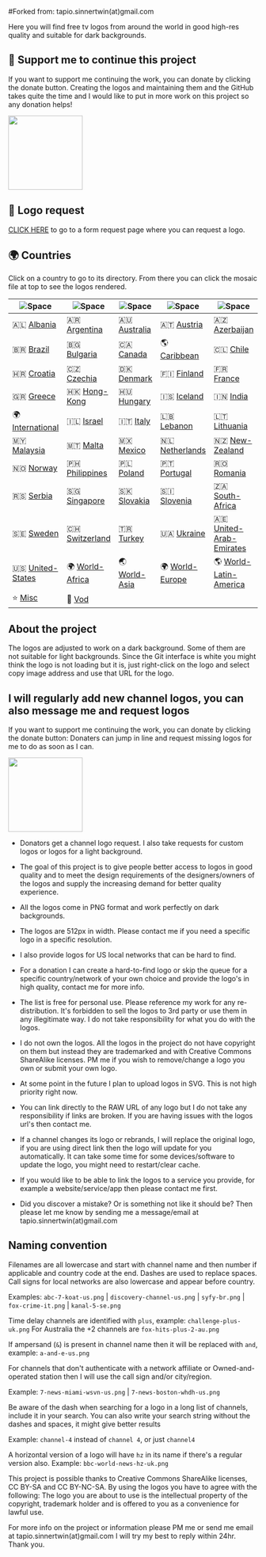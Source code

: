 #Forked from: tapio.sinnertwin(at)gmail.com

Here you will find free tv logos from around the world in good high-res quality and suitable for dark backgrounds.

## 💛 Support me to continue this project

If you want to support me continuing the work, you can donate by clicking the donate button. Creating the logos and maintaining them and the GitHub takes quite the time and I would like to put in more work on this project so any donation helps!

[<img src="misc/paypal-donate.png" width="150">](https://www.paypal.com/donate/?hosted_button_id=JTJ7FPU6TCHDW)

## 📝 Logo request

[CLICK HERE](https://forms.gle/BVjAKFXwSCuWhpYi7) to go to a form request page where you can request a logo.

## 🌍 Countries

Click on a country to go to its directory. From there you can click the mosaic file at top to see the logos rendered.

| ![Space] | ![Space] | ![Space] | ![Space] | ![Space] | ![Space] |
|---|---|---|---|---|---|
| 🇦🇱 [Albania] | 🇦🇷 [Argentina] | 🇦🇺 [Australia] | 🇦🇹 [Austria] | 🇦🇿 [Azerbaijan] | 🇧🇪 [Belgium] |
| 🇧🇷 [Brazil] | 🇧🇬 [Bulgaria] | 🇨🇦 [Canada] | 🌎 [Caribbean] | 🇨🇱 [Chile] | 🇨🇷 [Costa-Rica] |
| 🇭🇷 [Croatia] | 🇨🇿 [Czechia] | 🇩🇰 [Denmark] | 🇫🇮 [Finland] | 🇫🇷 [France] | 🇩🇪 [Germany] |
| 🇬🇷 [Greece] | 🇭🇰 [Hong-Kong] | 🇭🇺 [Hungary] | 🇮🇸 [Iceland] | 🇮🇳 [India] | 🇮🇩 [Indonesia] |
| 🌍 [International] | 🇮🇱 [Israel] | 🇮🇹 [Italy] | 🇱🇧 [Lebanon] | 🇱🇹 [Lithuania] | 🇱🇺 [Luxembourg] |
| 🇲🇾 [Malaysia] | 🇲🇹 [Malta] | 🇲🇽 [Mexico] | 🇳🇱 [Netherlands] | 🇳🇿 [New-Zealand] | 🌍 [Nordic] |
| 🇳🇴 [Norway] | 🇵🇭 [Philippines] | 🇵🇱 [Poland] | 🇵🇹 [Portugal] | 🇷🇴 [Romania] | 🇷🇺 [Russia] |
| 🇷🇸 [Serbia] | 🇸🇬 [Singapore] | 🇸🇰 [Slovakia] | 🇸🇮 [Slovenia] | 🇿🇦 [South-Africa] | 🇪🇸 [Spain] |
| 🇸🇪 [Sweden] | 🇨🇭 [Switzerland] | 🇹🇷 [Turkey] | 🇺🇦 [Ukraine] | 🇦🇪 [United-Arab-Emirates] | 🇬🇧 [United-Kingdom] |
| 🇺🇸 [United-States] | 🌍 [World-Africa] | 🌏 [World-Asia] | 🌍 [World-Europe] | 🌎 [World-Latin-America] | 🌏 [World-Middle-East] |
| ⭐️ [Misc] | 📼 [Vod] | | | | |

[Albania]:countries/albania "Albania"
[Argentina]:countries/argentina "Argentina"
[Australia]:countries/australia "Australia"
[Austria]:countries/austria "Austria"
[Azerbaijan]:countries/azerbaijan "Azerbaijan"
[Belgium]:countries/belgium "Belgium"
[Brazil]:countries/brazil "Brazil"
[Bulgaria]:countries/bulgaria "Bulgaria"
[Canada]:countries/canada "Canada"
[Caribbean]:countries/caribbean "Caribbean"
[Chile]:countries/chile "Chile"
[Costa-Rica]:countries/costa-rica "Costa-Rica"
[Croatia]:countries/croatia "Croatia"
[Czechia]:countries/czech-republic "Czechia"
[Denmark]:countries/nordic/denmark "Denmark"
[Finland]:countries/nordic/finland "Finland"
[France]:countries/france "France"
[Germany]:countries/germany "Germany"
[Greece]:countries/greece "Greece"
[Hong-Kong]:countries/hong-kong "Hong-Kong"
[Hungary]:countries/hungary "Hungary"
[Iceland]:countries/nordic/iceland "Iceland"
[India]:countries/india "India"
[Indonesia]:countries/indonesia "Indonesia"
[International]:countries/international "International"
[Israel]:countries/israel "Israel"
[Italy]:countries/italy "Italy"
[Lebanon]:countries/lebanon "Lebanon"
[Lithuania]:countries/lithuania "Lithuania"
[Luxembourg]:countries/luxembourg "Luxembourg"
[Malaysia]:countries/malaysia "Malaysia"
[Malta]:countries/malta "Malta"
[Mexico]:countries/mexico "Mexico"
[Netherlands]:countries/netherlands "Netherlands"
[New-Zealand]:countries/new-zealand "New-Zealand"
[Nordic]:countries/nordic "Nordic"
[Norway]:countries/nordic/norway "Norway"
[Philippines]:countries/philippines "Philippines"
[Poland]:countries/poland "Poland"
[Portugal]:countries/portugal "Portugal"
[Romania]:countries/romania "Romania"
[Russia]:countries/russia "Russia"
[Serbia]:countries/serbia "Serbia"
[Singapore]:countries/singapore "Singapore"
[Slovakia]:countries/slovakia "Slovakia"
[Slovenia]:countries/slovenia "Slovenia"
[South-Africa]:countries/south-africa "South-Africa"
[Spain]:countries/spain "Spain"
[Sweden]:countries/nordic/sweden "Sweden"
[Switzerland]:countries/switzerland "Switzerland"
[Turkey]:countries/turkey "Turkey"
[Ukraine]:countries/ukraine "Ukraine"
[United-Arab-Emirates]:countries/united-arab-emirates "United-Arab-Emirates"
[United-Kingdom]:countries/united-kingdom "United-Kingdom"
[United-States]:countries/united-states "United-States"
[World-Africa]:countries/world-africa "World-Africa"
[World-Asia]:countries/world-asia "World-Asia"
[World-Europe]:countries/world-europe "World-Europe"
[World-Latin-America]:countries/world-latin-america "World-Latin-America"
[World-Middle-East]:countries/world-middle-east "World-Middle-East"
[Misc]:misc "Misc"
[Vod]:misc/vod "Vod"

[Space]:misc/space-1500.png "Space"

## About the project

The logos are adjusted to work on a dark background. Some of them are not suitable for light backgrounds. Since the Git interface is white you might think the logo is not loading but it is, just right-click on the logo and select copy image address and use that URL for the logo.

## I will regularly add new channel logos, you can also message me and request logos

If you want to support me continuing the work, you can donate by clicking the donate button: Donaters can jump in line and request missing logos for me to do as soon as I can.

[<img src="misc/paypal-donate.png" width="150">](https://www.paypal.com/donate/?hosted_button_id=JTJ7FPU6TCHDW)

* Donators get a channel logo request. I also take requests for custom logos or logos for a light background.

* The goal of this project is to give people better access to logos in good quality and to meet the design requirements of the designers/owners of the logos and supply the increasing demand for better quality experience.

* All the logos come in PNG format and work perfectly on dark backgrounds.

* The logos are 512px in width. Please contact me if you need a specific logo in a specific resolution.

* I also provide logos for US local networks that can be hard to find.

* For a donation I can create a hard-to-find logo or skip the queue for a specific country/network of your own choice and provide the logo's in high quality, contact me for more info.

* The list is free for personal use. Please reference my work for any re-distribution. It's forbidden to sell the logos to 3rd party or use them in any illegitimate way. I do not take responsibility for what you do with the logos.

* I do not own the logos. All the logos in the project do not have copyright on them but instead they are trademarked and with Creative Commons ShareAlike licenses. PM me if you wish to remove/change a logo you own or submit your own logo.

* At some point in the future I plan to upload logos in SVG. This is not high priority right now.

* You can link directly to the RAW URL of any logo but I do not take any responsibility if links are broken. If you are having issues with the logos url's then contact me.

* If a channel changes its logo or rebrands, I will replace the original logo, if you are using direct link then the logo will update for you automatically. It can take some time for some devices/software to update the logo, you might need to restart/clear cache.

* If you would like to be able to link the logos to a service you provide, for example a website/service/app then please contact me first.

* Did you discover a mistake? Or is something not like it should be? Then please let me know by sending me a message/email at tapio.sinnertwin(at)gmail.com

## Naming convention

Filenames are all lowercase and start with channel name and then number if applicable and country code at the end. Dashes are used to replace spaces. Call signs for local networks are also lowercase and appear before country.

Examples: `abc-7-koat-us.png` | `discovery-channel-us.png` | `syfy-br.png` | `fox-crime-it.png` | `kanal-5-se.png`

Time delay channels are identified with `plus`, example: `challenge-plus-uk.png` For Australia the +2 channels are `fox-hits-plus-2-au.png`

If ampersand (`&`) is present in channel name then it will be replaced with `and`, example: `a-and-e-us.png`

For channels that don't authenticate with a network affiliate or Owned-and-operated station then I will use the call sign and/or city/region.

Example: `7-news-miami-wsvn-us.png` | `7-news-boston-whdh-us.png`

Be aware of the dash when searching for a logo in a long list of channels, include it in your search. You can also write your search string without the dashes and spaces, it might give better results

Example: `channel-4` instead of `channel 4`, or just `channel4`

A horizontal version of a logo will have `hz` in its name if there's a regular version also. Example: `bbc-world-news-hz-uk.png`

This project is possible thanks to Creative Commons ShareAlike licenses, CC BY-SA and CC BY-NC-SA. By using the logos you have to agree with the following: The logo you are about to use is the intellectual property of the copyright, trademark holder and is offered to you as a convenience for lawful use.

For more info on the project or information please PM me or send me email at tapio.sinnertwin(at)gmail.com I will try my best to reply within 24hr. Thank you.
